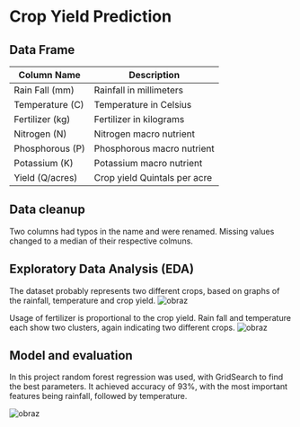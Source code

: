 # Crop Yield Prediction

## Data Frame

| Column Name     | Description                                  |
|-----------------|----------------------------------------------|
| Rain Fall (mm)  | Rainfall in millimeters                      |
| Temperature (C) | Temperature in Celsius                       |
| Fertilizer (kg) | Fertilizer in kilograms                      |
| Nitrogen (N)    | Nitrogen macro nutrient                      |
| Phosphorous (P) | Phosphorous macro nutrient                   |
| Potassium (K)   | Potassium macro nutrient                     |
| Yield (Q/acres) | Crop yield Quintals per acre                 |

## Data cleanup
Two columns had typos in the name and were renamed. Missing values changed to a median of their respective colmuns.

## Exploratory Data Analysis (EDA)
The dataset probably represents two different crops, based on graphs of the rainfall, temperature and crop yield. 
![obraz](https://github.com/user-attachments/assets/4d28b0d4-3e27-4b71-82c0-d7ba75c8967d)

Usage of fertilizer is proportional to the crop yield. Rain fall and temperature each show two clusters, again indicating two different crops.
![obraz](https://github.com/user-attachments/assets/f38370e7-cd7d-4e83-9dec-36562126ffb3)

## Model and evaluation
In this project random forest regression was used, with GridSearch to find the best parameters. It achieved accuracy of 93%, with the most important features being rainfall, followed by temperature. 

![obraz](https://github.com/user-attachments/assets/3da86153-9959-44fa-ba84-d906b2a55b2b)
